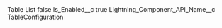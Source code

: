 <?xml version="1.0" encoding="UTF-8"?>
<CustomMetadata xmlns="http://soap.sforce.com/2006/04/metadata" xmlns:xsi="http://www.w3.org/2001/XMLSchema-instance" xmlns:xsd="http://www.w3.org/2001/XMLSchema">
    <label>Table List</label>
    <protected>false</protected>
    <values>
        <field>Is_Enabled__c</field>
        <value xsi:type="xsd:boolean">true</value>
    </values>
    <values>
        <field>Lightning_Component_API_Name__c</field>
        <value xsi:type="xsd:string">TableConfiguration</value>
    </values>
</CustomMetadata>
